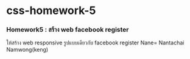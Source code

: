# css-homework-5
### Homework5 : สร้าง web facebook register
ให้สร้าง web responsive รูปแบบเดียวกับ facebook register
Nane= Nantachai Namwong(keng)
